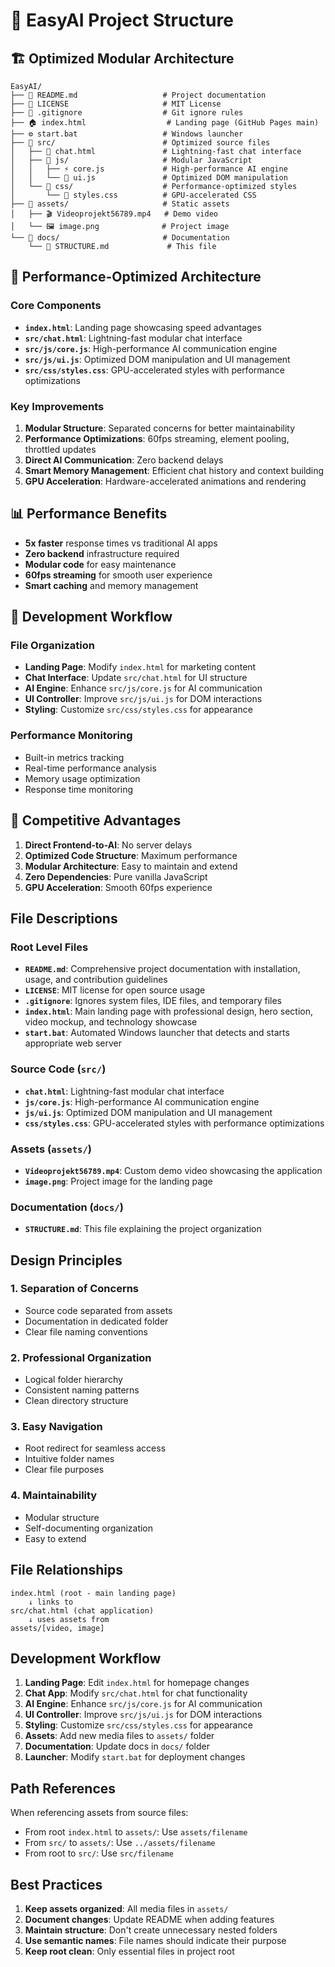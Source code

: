 # 📁 EasyAI Project Structure

## 🏗️ Optimized Modular Architecture

```
EasyAI/
├── 📄 README.md                   # Project documentation
├── 📄 LICENSE                     # MIT License
├── 📄 .gitignore                  # Git ignore rules
├── 🏠 index.html                  # Landing page (GitHub Pages main)
├── ⚙️ start.bat                   # Windows launcher
├── 📁 src/                        # Optimized source files
│   ├── 💬 chat.html               # Lightning-fast chat interface
│   ├── 📁 js/                     # Modular JavaScript
│   │   ├── ⚡ core.js             # High-performance AI engine
│   │   └── 🎨 ui.js               # Optimized DOM manipulation
│   └── 📁 css/                    # Performance-optimized styles
│       └── 🎨 styles.css          # GPU-accelerated CSS
├── 📁 assets/                     # Static assets
│   ├── 🎬 Videoprojekt56789.mp4   # Demo video
│   └── 🖼️ image.png              # Project image
└── 📁 docs/                       # Documentation
    └── 📖 STRUCTURE.md             # This file
```

## 🚀 Performance-Optimized Architecture

### Core Components

- **`index.html`**: Landing page showcasing speed advantages
- **`src/chat.html`**: Lightning-fast modular chat interface
- **`src/js/core.js`**: High-performance AI communication engine
- **`src/js/ui.js`**: Optimized DOM manipulation and UI management
- **`src/css/styles.css`**: GPU-accelerated styles with performance optimizations

### Key Improvements

1. **Modular Structure**: Separated concerns for better maintainability
2. **Performance Optimizations**: 60fps streaming, element pooling, throttled updates
3. **Direct AI Communication**: Zero backend delays
4. **Smart Memory Management**: Efficient chat history and context building
5. **GPU Acceleration**: Hardware-accelerated animations and rendering

## 📊 Performance Benefits

- **5x faster** response times vs traditional AI apps
- **Zero backend** infrastructure required
- **Modular code** for easy maintenance
- **60fps streaming** for smooth user experience
- **Smart caching** and memory management

## 🔧 Development Workflow

### File Organization
- **Landing Page**: Modify `index.html` for marketing content
- **Chat Interface**: Update `src/chat.html` for UI structure
- **AI Engine**: Enhance `src/js/core.js` for AI communication
- **UI Controller**: Improve `src/js/ui.js` for DOM interactions
- **Styling**: Customize `src/css/styles.css` for appearance

### Performance Monitoring
- Built-in metrics tracking
- Real-time performance analysis
- Memory usage optimization
- Response time monitoring

## 🎯 Competitive Advantages

1. **Direct Frontend-to-AI**: No server delays
2. **Optimized Code Structure**: Maximum performance
3. **Modular Architecture**: Easy to maintain and extend
4. **Zero Dependencies**: Pure vanilla JavaScript
5. **GPU Acceleration**: Smooth 60fps experience

## File Descriptions

### Root Level Files

- **`README.md`**: Comprehensive project documentation with installation, usage, and contribution guidelines
- **`LICENSE`**: MIT license for open source usage
- **`.gitignore`**: Ignores system files, IDE files, and temporary files
- **`index.html`**: Main landing page with professional design, hero section, video mockup, and technology showcase
- **`start.bat`**: Automated Windows launcher that detects and starts appropriate web server

### Source Code (`src/`)

- **`chat.html`**: Lightning-fast modular chat interface
- **`js/core.js`**: High-performance AI communication engine
- **`js/ui.js`**: Optimized DOM manipulation and UI management
- **`css/styles.css`**: GPU-accelerated styles with performance optimizations

### Assets (`assets/`)

- **`Videoprojekt56789.mp4`**: Custom demo video showcasing the application
- **`image.png`**: Project image for the landing page

### Documentation (`docs/`)

- **`STRUCTURE.md`**: This file explaining the project organization

## Design Principles

### 1. **Separation of Concerns**
- Source code separated from assets
- Documentation in dedicated folder
- Clear file naming conventions

### 2. **Professional Organization**
- Logical folder hierarchy
- Consistent naming patterns
- Clean directory structure

### 3. **Easy Navigation**
- Root redirect for seamless access
- Intuitive folder names
- Clear file purposes

### 4. **Maintainability**
- Modular structure
- Self-documenting organization
- Easy to extend

## File Relationships

```
index.html (root - main landing page)
    ↓ links to
src/chat.html (chat application)
    ↓ uses assets from
assets/[video, image]
```

## Development Workflow

1. **Landing Page**: Edit `index.html` for homepage changes
2. **Chat App**: Modify `src/chat.html` for chat functionality
3. **AI Engine**: Enhance `src/js/core.js` for AI communication
4. **UI Controller**: Improve `src/js/ui.js` for DOM interactions
5. **Styling**: Customize `src/css/styles.css` for appearance
6. **Assets**: Add new media files to `assets/` folder
7. **Documentation**: Update docs in `docs/` folder
8. **Launcher**: Modify `start.bat` for deployment changes

## Path References

When referencing assets from source files:
- From root `index.html` to `assets/`: Use `assets/filename`
- From `src/` to `assets/`: Use `../assets/filename`
- From root to `src/`: Use `src/filename`

## Best Practices

1. **Keep assets organized**: All media files in `assets/`
2. **Document changes**: Update README when adding features
3. **Maintain structure**: Don't create unnecessary nested folders
4. **Use semantic names**: File names should indicate their purpose
5. **Keep root clean**: Only essential files in project root 